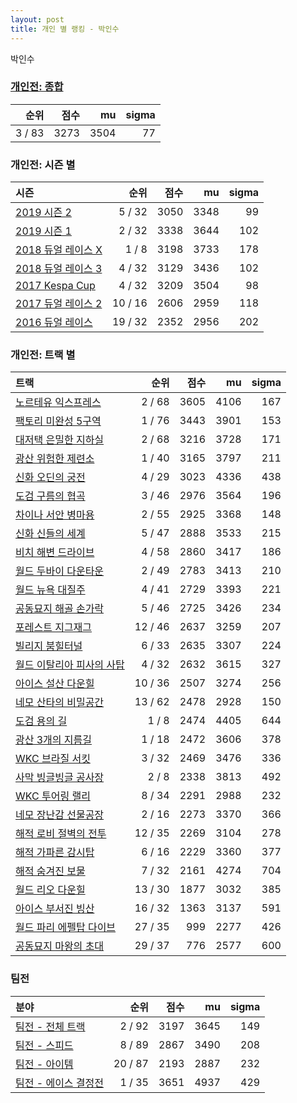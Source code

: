 ```yaml
---
layout: post
title: 개인 별 랭킹 - 박인수
---
```


박인수

### [개인전: 종합](../singles-full)

| 순위 | 점수 | mu | sigma |
|---:|---:|---:|---:|
| 3 / 83 | 3273 | 3504 | 77 |

### 개인전: 시즌 별

| 시즌 | 순위 | 점수 | mu | sigma |
|:---|---:|---:|---:|---:|
| [2019 시즌 2](../s2019_2) | 5 / 32 | 3050 | 3348 | 99 |
| [2019 시즌 1](../s2019_1) | 2 / 32 | 3338 | 3644 | 102 |
| [2018 듀얼 레이스 X](../s2018_2) | 1 / 8 | 3198 | 3733 | 178 |
| [2018 듀얼 레이스 3](../s2018_1) | 4 / 32 | 3129 | 3436 | 102 |
| [2017 Kespa Cup](../s2017_2) | 4 / 32 | 3209 | 3504 | 98 |
| [2017 듀얼 레이스 2](../s2017_1) | 10 / 16 | 2606 | 2959 | 118 |
| [2016 듀얼 레이스](../s2016_1) | 19 / 32 | 2352 | 2956 | 202 |

### 개인전: 트랙 별

| 트랙 | 순위 | 점수 | mu | sigma |
|:---|---:|---:|---:|---:|
| [노르테유 익스프레스](../noex) | 2 / 68 | 3605 | 4106 | 167 |
| [팩토리 미완성 5구역](../district5) | 1 / 76 | 3443 | 3901 | 153 |
| [대저택 은밀한 지하실](../jeotaek) | 2 / 68 | 3216 | 3728 | 171 |
| [광산 위험한 제련소](../jeryeonso) | 1 / 40 | 3165 | 3797 | 211 |
| [신화 오딘의 궁전](../odin) | 4 / 29 | 3023 | 4336 | 438 |
| [도검 구름의 협곡](../hyupgog) | 3 / 46 | 2976 | 3564 | 196 |
| [차이나 서안 병마용](../byeongma) | 2 / 55 | 2925 | 3368 | 148 |
| [신화 신들의 세계](../shinsegye) | 5 / 47 | 2888 | 3533 | 215 |
| [비치 해변 드라이브](../haebyun) | 4 / 58 | 2860 | 3417 | 186 |
| [월드 두바이 다운타운](../dubai) | 2 / 49 | 2783 | 3413 | 210 |
| [월드 뉴욕 대질주](../newyork) | 4 / 41 | 2729 | 3393 | 221 |
| [공동묘지 해골 손가락](../haeson) | 5 / 46 | 2725 | 3426 | 234 |
| [포레스트 지그재그](../zigzag) | 12 / 46 | 2637 | 3259 | 207 |
| [빌리지 붐힐터널](../boomhill) | 6 / 33 | 2635 | 3307 | 224 |
| [월드 이탈리아 피사의 사탑](../pizza) | 4 / 32 | 2632 | 3615 | 327 |
| [아이스 설산 다운힐](../seolsan) | 10 / 36 | 2507 | 3274 | 256 |
| [네모 산타의 비밀공간](../santa) | 13 / 62 | 2478 | 2928 | 150 |
| [도검 용의 길](../daagon) | 1 / 8 | 2474 | 4405 | 644 |
| [광산 3개의 지름길](../gwangsamji) | 1 / 18 | 2472 | 3606 | 378 |
| [WKC 브라질 서킷](../brazil) | 3 / 32 | 2469 | 3476 | 336 |
| [사막 빙글빙글 공사장](../sabing) | 2 / 8 | 2338 | 3813 | 492 |
| [WKC 투어링 랠리](../rally) | 8 / 34 | 2291 | 2988 | 232 |
| [네모 장난감 선물공장](../present) | 2 / 16 | 2273 | 3370 | 366 |
| [해적 로비 절벽의 전투](../lobby) | 12 / 35 | 2269 | 3104 | 278 |
| [해적 가파른 감시탑](../gamshi) | 6 / 16 | 2229 | 3360 | 377 |
| [해적 숨겨진 보물](../haesumbo) | 7 / 32 | 2161 | 4274 | 704 |
| [월드 리오 다운힐](../rio) | 13 / 30 | 1877 | 3032 | 385 |
| [아이스 부서진 빙산](../boobing) | 16 / 32 | 1363 | 3137 | 591 |
| [월드 파리 에펠탑 다이브](../eifel) | 27 / 35 | 999 | 2277 | 426 |
| [공동묘지 마왕의 초대](../mawang) | 29 / 37 | 776 | 2577 | 600 |

### 팀전

| 분야 | 순위 | 점수 | mu | sigma |
|:---|---:|---:|---:|---:|
| [팀전 - 전체 트랙](../team-full) | 2 / 92 | 3197 | 3645 | 149 |
| [팀전 - 스피드](../team-speed) | 8 / 89 | 2867 | 3490 | 208 |
| [팀전 - 아이템](../team-item) | 20 / 87 | 2193 | 2887 | 232 |
| [팀전 - 에이스 결정전](../team-ace) | 1 / 35 | 3651 | 4937 | 429 |
